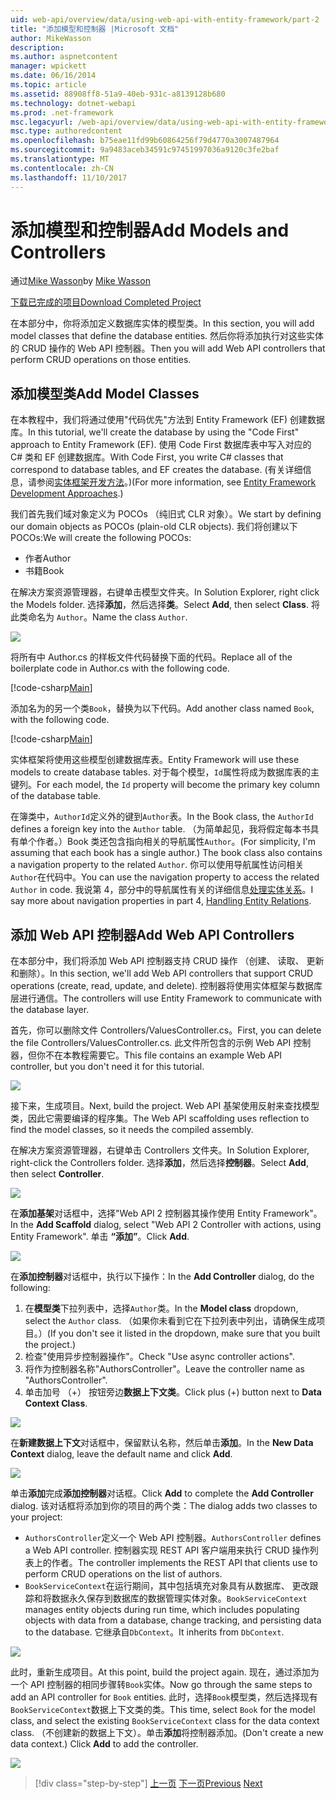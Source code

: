 ```yaml
---
uid: web-api/overview/data/using-web-api-with-entity-framework/part-2
title: "添加模型和控制器 |Microsoft 文档"
author: MikeWasson
description: 
ms.author: aspnetcontent
manager: wpickett
ms.date: 06/16/2014
ms.topic: article
ms.assetid: 88908ff8-51a9-40eb-931c-a8139128b680
ms.technology: dotnet-webapi
ms.prod: .net-framework
msc.legacyurl: /web-api/overview/data/using-web-api-with-entity-framework/part-2
msc.type: authoredcontent
ms.openlocfilehash: b75eae11fd99b60864256f79d4770a3007487964
ms.sourcegitcommit: 9a9483aceb34591c97451997036a9120c3fe2baf
ms.translationtype: MT
ms.contentlocale: zh-CN
ms.lasthandoff: 11/10/2017
---
```

<a name="add-models-and-controllers"></a><span data-ttu-id="86fe7-102">添加模型和控制器</span><span class="sxs-lookup"><span data-stu-id="86fe7-102">Add Models and Controllers</span></span>
====================
<span data-ttu-id="86fe7-103">通过[Mike Wasson](https://github.com/MikeWasson)</span><span class="sxs-lookup"><span data-stu-id="86fe7-103">by [Mike Wasson](https://github.com/MikeWasson)</span></span>

[<span data-ttu-id="86fe7-104">下载已完成的项目</span><span class="sxs-lookup"><span data-stu-id="86fe7-104">Download Completed Project</span></span>](https://github.com/MikeWasson/BookService)

<span data-ttu-id="86fe7-105">在本部分中，你将添加定义数据库实体的模型类。</span><span class="sxs-lookup"><span data-stu-id="86fe7-105">In this section, you will add model classes that define the database entities.</span></span> <span data-ttu-id="86fe7-106">然后你将添加执行对这些实体的 CRUD 操作的 Web API 控制器。</span><span class="sxs-lookup"><span data-stu-id="86fe7-106">Then you will add Web API controllers that perform CRUD operations on those entities.</span></span>

## <a name="add-model-classes"></a><span data-ttu-id="86fe7-107">添加模型类</span><span class="sxs-lookup"><span data-stu-id="86fe7-107">Add Model Classes</span></span>

<span data-ttu-id="86fe7-108">在本教程中，我们将通过使用"代码优先"方法到 Entity Framework (EF) 创建数据库。</span><span class="sxs-lookup"><span data-stu-id="86fe7-108">In this tutorial, we'll create the database by using the "Code First" approach to Entity Framework (EF).</span></span> <span data-ttu-id="86fe7-109">使用 Code First 数据库表中写入对应的 C# 类和 EF 创建数据库。</span><span class="sxs-lookup"><span data-stu-id="86fe7-109">With Code First, you write C# classes that correspond to database tables, and EF creates the database.</span></span> <span data-ttu-id="86fe7-110">(有关详细信息，请参阅[实体框架开发方法](https://msdn.microsoft.com/en-us/library/ms178359%28v=vs.110%29.aspx#dbfmfcf)。)</span><span class="sxs-lookup"><span data-stu-id="86fe7-110">(For more information, see [Entity Framework Development Approaches](https://msdn.microsoft.com/en-us/library/ms178359%28v=vs.110%29.aspx#dbfmfcf).)</span></span>

<span data-ttu-id="86fe7-111">我们首先我们域对象定义为 POCOs （纯旧式 CLR 对象）。</span><span class="sxs-lookup"><span data-stu-id="86fe7-111">We start by defining our domain objects as POCOs (plain-old CLR objects).</span></span> <span data-ttu-id="86fe7-112">我们将创建以下 POCOs:</span><span class="sxs-lookup"><span data-stu-id="86fe7-112">We will create the following POCOs:</span></span>

- <span data-ttu-id="86fe7-113">作者</span><span class="sxs-lookup"><span data-stu-id="86fe7-113">Author</span></span>
- <span data-ttu-id="86fe7-114">书籍</span><span class="sxs-lookup"><span data-stu-id="86fe7-114">Book</span></span>

<span data-ttu-id="86fe7-115">在解决方案资源管理器，右键单击模型文件夹。</span><span class="sxs-lookup"><span data-stu-id="86fe7-115">In Solution Explorer, right click the Models folder.</span></span> <span data-ttu-id="86fe7-116">选择**添加**，然后选择**类**。</span><span class="sxs-lookup"><span data-stu-id="86fe7-116">Select **Add**, then select **Class**.</span></span> <span data-ttu-id="86fe7-117">将此类命名为 `Author`。</span><span class="sxs-lookup"><span data-stu-id="86fe7-117">Name the class `Author`.</span></span>

![](part-2/_static/image1.png)

<span data-ttu-id="86fe7-118">将所有中 Author.cs 的样板文件代码替换下面的代码。</span><span class="sxs-lookup"><span data-stu-id="86fe7-118">Replace all of the boilerplate code in Author.cs with the following code.</span></span>

[!code-csharp[Main](part-2/samples/sample1.cs)]

<span data-ttu-id="86fe7-119">添加名为的另一个类`Book`，替换为以下代码。</span><span class="sxs-lookup"><span data-stu-id="86fe7-119">Add another class named `Book`, with the following code.</span></span>

[!code-csharp[Main](part-2/samples/sample2.cs)]

<span data-ttu-id="86fe7-120">实体框架将使用这些模型创建数据库表。</span><span class="sxs-lookup"><span data-stu-id="86fe7-120">Entity Framework will use these models to create database tables.</span></span> <span data-ttu-id="86fe7-121">对于每个模型，`Id`属性将成为数据库表的主键列。</span><span class="sxs-lookup"><span data-stu-id="86fe7-121">For each model, the `Id` property will become the primary key column of the database table.</span></span>

<span data-ttu-id="86fe7-122">在簿类中，`AuthorId`定义外的键到`Author`表。</span><span class="sxs-lookup"><span data-stu-id="86fe7-122">In the Book class, the `AuthorId` defines a foreign key into the `Author` table.</span></span> <span data-ttu-id="86fe7-123">（为简单起见，我将假定每本书具有单个作者。）Book 类还包含指向相关的导航属性`Author`。</span><span class="sxs-lookup"><span data-stu-id="86fe7-123">(For simplicity, I'm assuming that each book has a single author.) The book class also contains a navigation property to the related `Author`.</span></span> <span data-ttu-id="86fe7-124">你可以使用导航属性访问相关`Author`在代码中。</span><span class="sxs-lookup"><span data-stu-id="86fe7-124">You can use the navigation property to access the related `Author` in code.</span></span> <span data-ttu-id="86fe7-125">我说第 4，部分中的导航属性有关的详细信息[处理实体关系](part-4.md)。</span><span class="sxs-lookup"><span data-stu-id="86fe7-125">I say more about navigation properties in part 4, [Handling Entity Relations](part-4.md).</span></span>

## <a name="add-web-api-controllers"></a><span data-ttu-id="86fe7-126">添加 Web API 控制器</span><span class="sxs-lookup"><span data-stu-id="86fe7-126">Add Web API Controllers</span></span>

<span data-ttu-id="86fe7-127">在本部分中，我们将添加 Web API 控制器支持 CRUD 操作 （创建、 读取、 更新和删除）。</span><span class="sxs-lookup"><span data-stu-id="86fe7-127">In this section, we'll add Web API controllers that support CRUD operations (create, read, update, and delete).</span></span> <span data-ttu-id="86fe7-128">控制器将使用实体框架与数据库层进行通信。</span><span class="sxs-lookup"><span data-stu-id="86fe7-128">The controllers will use Entity Framework to communicate with the database layer.</span></span>

<span data-ttu-id="86fe7-129">首先，你可以删除文件 Controllers/ValuesController.cs。</span><span class="sxs-lookup"><span data-stu-id="86fe7-129">First, you can delete the file Controllers/ValuesController.cs.</span></span> <span data-ttu-id="86fe7-130">此文件所包含的示例 Web API 控制器，但你不在本教程需要它。</span><span class="sxs-lookup"><span data-stu-id="86fe7-130">This file contains an example Web API controller, but you don't need it for this tutorial.</span></span>

![](part-2/_static/image2.png)

<span data-ttu-id="86fe7-131">接下来，生成项目。</span><span class="sxs-lookup"><span data-stu-id="86fe7-131">Next, build the project.</span></span> <span data-ttu-id="86fe7-132">Web API 基架使用反射来查找模型类，因此它需要编译的程序集。</span><span class="sxs-lookup"><span data-stu-id="86fe7-132">The Web API scaffolding uses reflection to find the model classes, so it needs the compiled assembly.</span></span>

<span data-ttu-id="86fe7-133">在解决方案资源管理器，右键单击 Controllers 文件夹。</span><span class="sxs-lookup"><span data-stu-id="86fe7-133">In Solution Explorer, right-click the Controllers folder.</span></span> <span data-ttu-id="86fe7-134">选择**添加**，然后选择**控制器**。</span><span class="sxs-lookup"><span data-stu-id="86fe7-134">Select **Add**, then select **Controller**.</span></span>

![](part-2/_static/image3.png)

<span data-ttu-id="86fe7-135">在**添加基架**对话框中，选择"Web API 2 控制器其操作使用 Entity Framework"。</span><span class="sxs-lookup"><span data-stu-id="86fe7-135">In the **Add Scaffold** dialog, select "Web API 2 Controller with actions, using Entity Framework".</span></span> <span data-ttu-id="86fe7-136">单击 **“添加”**。</span><span class="sxs-lookup"><span data-stu-id="86fe7-136">Click **Add**.</span></span>

![](part-2/_static/image4.png)

<span data-ttu-id="86fe7-137">在**添加控制器**对话框中，执行以下操作：</span><span class="sxs-lookup"><span data-stu-id="86fe7-137">In the **Add Controller** dialog, do the following:</span></span>

1. <span data-ttu-id="86fe7-138">在**模型类**下拉列表中，选择`Author`类。</span><span class="sxs-lookup"><span data-stu-id="86fe7-138">In the **Model class** dropdown, select the `Author` class.</span></span> <span data-ttu-id="86fe7-139">（如果你未看到它在下拉列表中列出，请确保生成项目。）</span><span class="sxs-lookup"><span data-stu-id="86fe7-139">(If you don't see it listed in the dropdown, make sure that you built the project.)</span></span>
2. <span data-ttu-id="86fe7-140">检查"使用异步控制器操作"。</span><span class="sxs-lookup"><span data-stu-id="86fe7-140">Check "Use async controller actions".</span></span>
3. <span data-ttu-id="86fe7-141">将作为控制器名称&quot;AuthorsController&quot;。</span><span class="sxs-lookup"><span data-stu-id="86fe7-141">Leave the controller name as &quot;AuthorsController&quot;.</span></span>
4. <span data-ttu-id="86fe7-142">单击加号 （+） 按钮旁边**数据上下文类**。</span><span class="sxs-lookup"><span data-stu-id="86fe7-142">Click plus (+) button next to **Data Context Class**.</span></span>

![](part-2/_static/image5.png)

<span data-ttu-id="86fe7-143">在**新建数据上下文**对话框中，保留默认名称，然后单击**添加**。</span><span class="sxs-lookup"><span data-stu-id="86fe7-143">In the **New Data Context** dialog, leave the default name and click **Add**.</span></span>

![](part-2/_static/image6.png)

<span data-ttu-id="86fe7-144">单击**添加**完成**添加控制器**对话框。</span><span class="sxs-lookup"><span data-stu-id="86fe7-144">Click **Add** to complete the **Add Controller** dialog.</span></span> <span data-ttu-id="86fe7-145">该对话框将添加到你的项目的两个类：</span><span class="sxs-lookup"><span data-stu-id="86fe7-145">The dialog adds two classes to your project:</span></span>

- <span data-ttu-id="86fe7-146">`AuthorsController`定义一个 Web API 控制器。</span><span class="sxs-lookup"><span data-stu-id="86fe7-146">`AuthorsController` defines a Web API controller.</span></span> <span data-ttu-id="86fe7-147">控制器实现 REST API 客户端用来执行 CRUD 操作列表上的作者。</span><span class="sxs-lookup"><span data-stu-id="86fe7-147">The controller implements the REST API that clients use to perform CRUD operations on the list of authors.</span></span>
- <span data-ttu-id="86fe7-148">`BookServiceContext`在运行期间，其中包括填充对象具有从数据库、 更改跟踪和将数据永久保存到数据库的数据管理实体对象。</span><span class="sxs-lookup"><span data-stu-id="86fe7-148">`BookServiceContext` manages entity objects during run time, which includes populating objects with data from a database, change tracking, and persisting data to the database.</span></span> <span data-ttu-id="86fe7-149">它继承自`DbContext`。</span><span class="sxs-lookup"><span data-stu-id="86fe7-149">It inherits from `DbContext`.</span></span>

![](part-2/_static/image7.png)

<span data-ttu-id="86fe7-150">此时，重新生成项目。</span><span class="sxs-lookup"><span data-stu-id="86fe7-150">At this point, build the project again.</span></span> <span data-ttu-id="86fe7-151">现在，通过添加为一个 API 控制器的相同步骤转`Book`实体。</span><span class="sxs-lookup"><span data-stu-id="86fe7-151">Now go through the same steps to add an API controller for `Book` entities.</span></span> <span data-ttu-id="86fe7-152">此时，选择`Book`模型类，然后选择现有`BookServiceContext`数据上下文类的类。</span><span class="sxs-lookup"><span data-stu-id="86fe7-152">This time, select `Book` for the model class, and select the existing `BookServiceContext` class for the data context class.</span></span> <span data-ttu-id="86fe7-153">（不创建新的数据上下文）。单击**添加**将控制器添加。</span><span class="sxs-lookup"><span data-stu-id="86fe7-153">(Don't create a new data context.) Click **Add** to add the controller.</span></span>

![](part-2/_static/image8.png)

>[!div class="step-by-step"]
<span data-ttu-id="86fe7-154">[上一页](part-1.md)
[下一页](part-3.md)</span><span class="sxs-lookup"><span data-stu-id="86fe7-154">[Previous](part-1.md)
[Next](part-3.md)</span></span>

